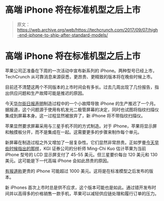 # 高端 iPhone 将在标准机型之后上市 

> 原文：<https://web.archive.org/web/https://techcrunch.com/2017/09/07/high-end-iphone-to-ship-after-standard-models/>

# 高端 iPhone 将在标准机型之后上市

苹果公司正准备在下周的一次活动中宣布新系列的 iPhone。两种型号已经上市，TechCrunch 从可靠消息来源获悉，更昂贵、更精致的版本将在晚些时候上市。

目前还不清楚这两个不同版本的上市时间会有多长。过去几周出现了几份报告，指出供应问题和生产故障可能是推迟的原因。

今天[华尔街日报声明](https://web.archive.org/web/20221206195158/https://www.wsj.com/articles/iphones-summer-production-glitches-create-holiday-jitters-1504801636)制造过程中的一个小故障导致 iPhone 的生产推迟了一个月。据报道，这个问题源于使用有机发光二极管屏幕的决定，同时也试图将指纹扫描仪集成到屏幕本身。这一过程显然被放弃了，新 iPhone 将不带指纹扫描仪。

苹果显然要求屏幕采用与三星手机不同的方式制造。对于 iPhone，苹果将显示屏和触摸板分开，而不是集成在一起。这需要更多的步骤来制作每个单元。

新屏幕在制造过程之外又增加了一层复杂性。它们显然非常昂贵。正如罗曼[今天早些时候指出的那样](https://web.archive.org/web/20221206195158/https://beta.techcrunch.com/2017/09/07/samsung-is-making-apple-pay-a-small-fortune-for-the-iphone-8-display/)，KGI 证券公司的分析师 Ming-Chi Kuo 估计苹果为当前 iPhone 型号的 LCD 显示屏支付了 45-55 美元。但三星要价每台 120 美元和 130 美元。这可能是下一代高端 iPhone 会如此昂贵的原因。

[有报道称](https://web.archive.org/web/20221206195158/https://beta.techcrunch.com/2017/02/09/apples-next-iphone-might-cost-more-than-1000-thanks-to-oled-displays/)更贵的 iPhone 可能超过 1000 美元。这将是在标准模型之后发布的版本。

新 iPhones 首次上市时总是供不应求，这个版本可能也是如此。通过错开发布时间并以高得多的价格销售一款手机，苹果可以减轻供应链处理和履行订单的压力。